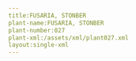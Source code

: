 ```yaml
---
title:FUSARIA, STONBER
plant-name:FUSARIA, STONBER
plant-number:027
plant-xml:/assets/xml/plant027.xml
layout:single-xml
---
```

